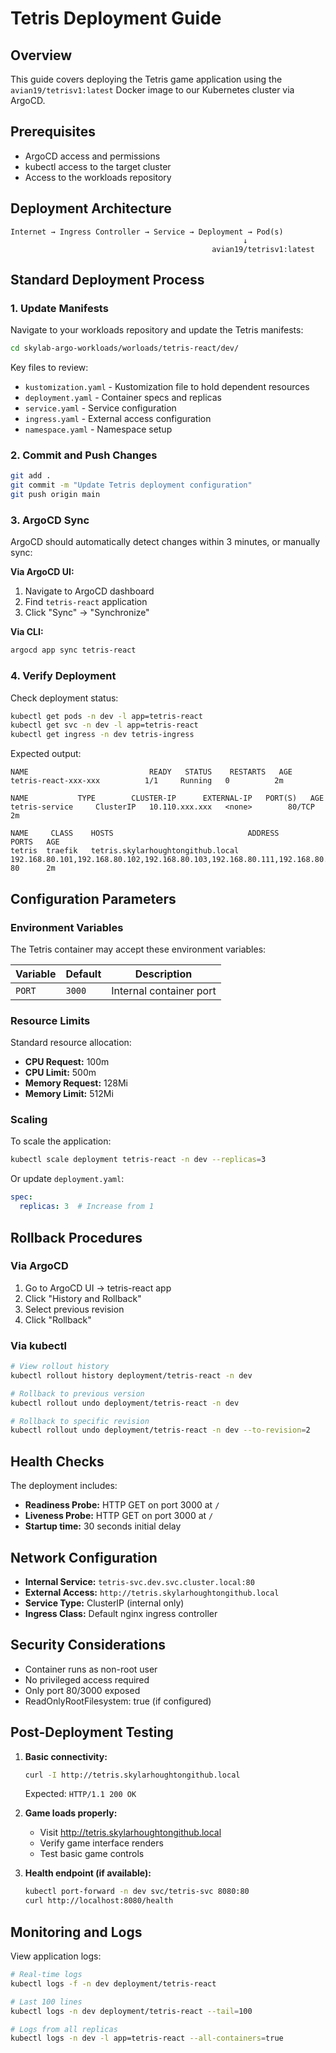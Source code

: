 # Tetris Deployment Guide

## Overview
This guide covers deploying the Tetris game application using the `avian19/tetrisv1:latest` Docker image to our Kubernetes cluster via ArgoCD.

## Prerequisites
- ArgoCD access and permissions
- kubectl access to the target cluster
- Access to the workloads repository

## Deployment Architecture

```
Internet → Ingress Controller → Service → Deployment → Pod(s)
                                                    ↓
                                             avian19/tetrisv1:latest
```

## Standard Deployment Process

### 1. Update Manifests
Navigate to your workloads repository and update the Tetris manifests:

```bash
cd skylab-argo-workloads/worloads/tetris-react/dev/
```

Key files to review:
- `kustomization.yaml` - Kustomization file to hold dependent resources
- `deployment.yaml` - Container specs and replicas
- `service.yaml` - Service configuration
- `ingress.yaml` - External access configuration
- `namespace.yaml` - Namespace setup

### 2. Commit and Push Changes
```bash
git add .
git commit -m "Update Tetris deployment configuration"
git push origin main
```

### 3. ArgoCD Sync
ArgoCD should automatically detect changes within 3 minutes, or manually sync:

**Via ArgoCD UI:**
1. Navigate to ArgoCD dashboard
2. Find `tetris-react` application
3. Click "Sync" → "Synchronize"

**Via CLI:**
```bash
argocd app sync tetris-react
```

### 4. Verify Deployment
Check deployment status:
```bash
kubectl get pods -n dev -l app=tetris-react
kubectl get svc -n dev -l app=tetris-react
kubectl get ingress -n dev tetris-ingress
```

Expected output:
```
NAME                           READY   STATUS    RESTARTS   AGE
tetris-react-xxx-xxx          1/1     Running   0          2m

NAME           TYPE        CLUSTER-IP      EXTERNAL-IP   PORT(S)   AGE
tetris-service     ClusterIP   10.110.xxx.xxx   <none>        80/TCP    2m

NAME     CLASS    HOSTS                              ADDRESS                                                                                            PORTS   AGE
tetris  traefik   tetris.skylarhoughtongithub.local  192.168.80.101,192.168.80.102,192.168.80.103,192.168.80.111,192.168.80.112,192.168.80.113          80      2m
```

## Configuration Parameters

### Environment Variables
The Tetris container may accept these environment variables:

| Variable | Default | Description |
|----------|---------|-------------|
| `PORT` | `3000` | Internal container port |

### Resource Limits
Standard resource allocation:
- **CPU Request:** 100m
- **CPU Limit:** 500m  
- **Memory Request:** 128Mi
- **Memory Limit:** 512Mi

### Scaling
To scale the application:
```bash
kubectl scale deployment tetris-react -n dev --replicas=3
```

Or update `deployment.yaml`:
```yaml
spec:
  replicas: 3  # Increase from 1
```

## Rollback Procedures

### Via ArgoCD
1. Go to ArgoCD UI → tetris-react app
2. Click "History and Rollback"
3. Select previous revision
4. Click "Rollback"

### Via kubectl
```bash
# View rollout history
kubectl rollout history deployment/tetris-react -n dev

# Rollback to previous version
kubectl rollout undo deployment/tetris-react -n dev

# Rollback to specific revision
kubectl rollout undo deployment/tetris-react -n dev --to-revision=2
```

## Health Checks
The deployment includes:
- **Readiness Probe:** HTTP GET on port 3000 at `/`
- **Liveness Probe:** HTTP GET on port 3000 at `/`
- **Startup time:** 30 seconds initial delay

## Network Configuration
- **Internal Service:** `tetris-svc.dev.svc.cluster.local:80`
- **External Access:** `http://tetris.skylarhoughtongithub.local`
- **Service Type:** ClusterIP (internal only)
- **Ingress Class:** Default nginx ingress controller

## Security Considerations
- Container runs as non-root user
- No privileged access required
- Only port 80/3000 exposed
- ReadOnlyRootFilesystem: true (if configured)

## Post-Deployment Testing
1. **Basic connectivity:**
   ```bash
   curl -I http://tetris.skylarhoughtongithub.local
   ```
   Expected: `HTTP/1.1 200 OK`

2. **Game loads properly:**
   - Visit http://tetris.skylarhoughtongithub.local
   - Verify game interface renders
   - Test basic game controls

3. **Health endpoint (if available):**
   ```bash
   kubectl port-forward -n dev svc/tetris-svc 8080:80
   curl http://localhost:8080/health
   ```

## Monitoring and Logs
View application logs:
```bash
# Real-time logs
kubectl logs -f -n dev deployment/tetris-react

# Last 100 lines
kubectl logs -n dev deployment/tetris-react --tail=100

# Logs from all replicas
kubectl logs -n dev -l app=tetris-react --all-containers=true
```
